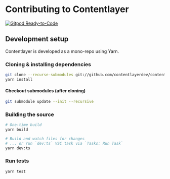 # Contributing to Contentlayer

[![Gitpod Ready-to-Code](https://img.shields.io/badge/Gitpod-ready--to--code-908a85?logo=gitpod)](https://gitpod.io/#https://github.com/contentlayerdev/contentlayer)

## Development setup

Contentlayer is developed as a mono-repo using Yarn.

### Cloning & installing dependencies

```sh
git clone --recurse-submodules git://github.com/contentlayerdev/contentlayer.git
yarn install
```

#### Checkout submodules (after cloning)

```sh
git submodule update --init --recursive
```

### Building the source

```sh
# One-time build
yarn build

# Build and watch files for changes
# ... or run `dev:ts` VSC task via `Tasks: Run Task`
yarn dev:ts
```

### Run tests

```sh
yarn test
```
